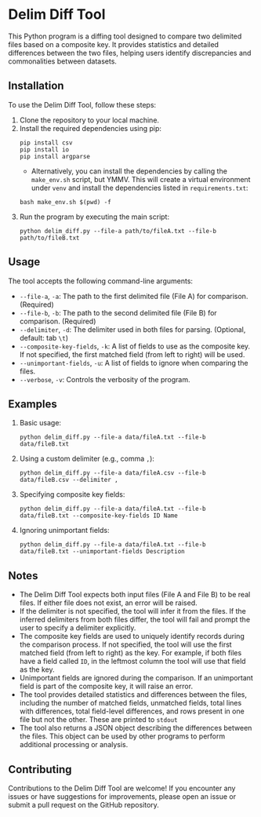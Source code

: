 # Delim Diff Tool

This Python program is a diffing tool designed to compare two delimited files based on a composite key. It provides statistics and detailed differences between the two files, helping users identify discrepancies and commonalities between datasets.

## Installation

To use the Delim Diff Tool, follow these steps:

1. Clone the repository to your local machine.
2. Install the required dependencies using pip:
   ```
   pip install csv
   pip install io
   pip install argparse
   ```
    - Alternatively, you can install the dependencies by calling the `make_env.sh` script, but YMMV.  This will create a virtual environment under `venv` and install the dependencies listed in `requirements.txt`:
   ```
   bash make_env.sh $(pwd) -f
   ``` 
3. Run the program by executing the main script:
   ```
   python delim_diff.py --file-a path/to/fileA.txt --file-b path/to/fileB.txt
   ```

## Usage

The tool accepts the following command-line arguments:

- `--file-a`, `-a`: The path to the first delimited file (File A) for comparison. (Required)
- `--file-b`, `-b`: The path to the second delimited file (File B) for comparison. (Required)
- `--delimiter`, `-d`: The delimiter used in both files for parsing. (Optional, default: tab `\t`)
- `--composite-key-fields`, `-k`: A list of fields to use as the composite key. If not specified, the first matched field (from left to right) will be used.
- `--unimportant-fields`, `-u`: A list of fields to ignore when comparing the files.
- `--verbose`, `-v`: Controls the verbosity of the program.

## Examples

1. Basic usage:
   ```
   python delim_diff.py --file-a data/fileA.txt --file-b data/fileB.txt
   ```

2. Using a custom delimiter (e.g., comma `,`):
   ```
   python delim_diff.py --file-a data/fileA.csv --file-b data/fileB.csv --delimiter ,
   ```

3. Specifying composite key fields:
   ```
   python delim_diff.py --file-a data/fileA.txt --file-b data/fileB.txt --composite-key-fields ID Name
   ```

4. Ignoring unimportant fields:
   ```
   python delim_diff.py --file-a data/fileA.txt --file-b data/fileB.txt --unimportant-fields Description
   ```

## Notes

- The Delim Diff Tool expects both input files (File A and File B) to be real files. If either file does not exist, an error will be raised.
- If the delimiter is not specified, the tool will infer it from the files. If the inferred delimiters from both files differ, the tool will fail and prompt the user to specify a delimiter explicitly.
- The composite key fields are used to uniquely identify records during the comparison process. If not specified, the tool will use the first matched field (from left to right) as the key.  For example, if both files have a field called `ID`, in the leftmost column the tool will use that field as the key.
- Unimportant fields are ignored during the comparison. If an unimportant field is part of the composite key, it will raise an error.
- The tool provides detailed statistics and differences between the files, including the number of matched fields, unmatched fields, total lines with differences, total field-level differences, and rows present in one file but not the other.  These are printed to `stdout`
- The tool also returns a JSON object describing the differences between the files.  This object can be used by other programs to perform additional processing or analysis.

## Contributing

Contributions to the Delim Diff Tool are welcome! If you encounter any issues or have suggestions for improvements, please open an issue or submit a pull request on the GitHub repository.